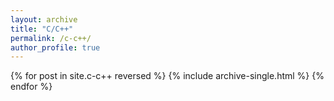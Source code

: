 ```yaml
---
layout: archive
title: "C/C++"
permalink: /c-c++/
author_profile: true
---
```


{% for post in site.c-c++ reversed %}
  {% include archive-single.html %}
{% endfor %}